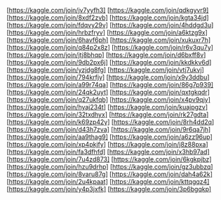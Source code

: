 [https://kaggle.com/join/jv7yyfh3]
[https://kaggle.com/join/qdkgyvr9]
[https://kaggle.com/join/8xdf2zvb]
[https://kaggle.com/join/kgta34jd]
[https://kaggle.com/join/fdqvy29v]
[https://kaggle.com/join/4hddgd3u]
[https://kaggle.com/join/hrbzfryv]
[https://kaggle.com/join/a6ktzg9x]
[https://kaggle.com/join/6havf6ph]
[https://kaggle.com/join/xukuxr7h]
[https://kaggle.com/join/q84p2x8z]
[https://kaggle.com/join/r6v3qu7y]
[https://kaggle.com/join/jtj8bhqp]
[https://kaggle.com/join/d6bxff8v]
[https://kaggle.com/join/9db2px6j]
[https://kaggle.com/join/kkdkkv6d]
[https://kaggle.com/join/yzjdg8fg]
[https://kaggle.com/join/vtj7ukvj]
[https://kaggle.com/join/794krfjy]
[https://kaggle.com/join/x9y3ddbu]
[https://kaggle.com/join/a99r74qa]
[https://kaggle.com/join/86g7p939]
[https://kaggle.com/join/24qk2uyt]
[https://kaggle.com/join/qxtgkqdr]
[https://kaggle.com/join/q27ukfqb]
[https://kaggle.com/join/x4pv9qjy]
[https://kaggle.com/join/hyaj234t]
[https://kaggle.com/join/kuajpgzv]
[https://kaggle.com/join/32txdhyx]
[https://kaggle.com/join/rk27gdta]
[https://kaggle.com/join/k69zp42y]
[https://kaggle.com/join/8rh4dd2q]
[https://kaggle.com/join/d43h7zva]
[https://kaggle.com/join/9r6qa7jh]
[https://kaggle.com/join/aa9thag9]
[https://kaggle.com/join/a6zz96up]
[https://kaggle.com/join/xp4pkjfy]
[https://kaggle.com/join/j8z88pxa]
[https://kaggle.com/join/fa3dfhfd]
[https://kaggle.com/join/x3hb97ad]
[https://kaggle.com/join/7u4zd873]
[https://kaggle.com/join/6kgkpjbz]
[https://kaggle.com/join/hzu9drhp]
[https://kaggle.com/join/gz3ubbzq]
[https://kaggle.com/join/8varu87g]
[https://kaggle.com/join/dah4a62k]
[https://kaggle.com/join/2u4kpaat]
[https://kaggle.com/join/kttqgqz4]
[https://kaggle.com/join/y4p3jxfk]
[https://kaggle.com/join/3p6bgqkp]
